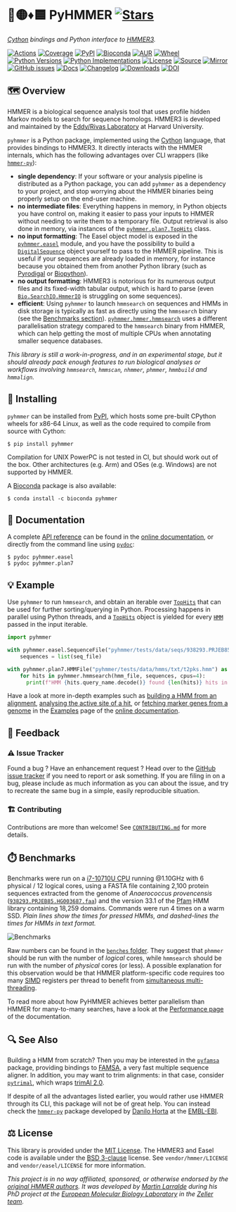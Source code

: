 # 🐍🟡♦️🟦 PyHMMER [![Stars](https://img.shields.io/github/stars/althonos/pyhmmer.svg?style=social&maxAge=3600&label=Star)](https://github.com/althonos/pyhmmer/stargazers)

*[Cython](https://cython.org/) bindings and Python interface to [HMMER3](http://hmmer.org/).*

[![Actions](https://img.shields.io/github/workflow/status/althonos/pyhmmer/Test/master?logo=github&style=flat-square&maxAge=300)](https://github.com/althonos/pyhmmer/actions)
[![Coverage](https://img.shields.io/codecov/c/gh/althonos/pyhmmer?logo=codecov&style=flat-square&maxAge=3600)](https://codecov.io/gh/althonos/pyhmmer/)
[![PyPI](https://img.shields.io/pypi/v/pyhmmer.svg?logo=pypi&style=flat-square&maxAge=3600)](https://pypi.org/project/pyhmmer)
[![Bioconda](https://img.shields.io/conda/vn/bioconda/pyhmmer?logo=anaconda&style=flat-square&maxAge=3600)](https://anaconda.org/bioconda/pyhmmer)
[![AUR](https://img.shields.io/aur/version/python-pyhmmer?logo=archlinux&style=flat-square&maxAge=3600)](https://aur.archlinux.org/packages/python-pyhmmer)
[![Wheel](https://img.shields.io/pypi/wheel/pyhmmer.svg?style=flat-square&maxAge=3600)](https://pypi.org/project/pyhmmer/#files)
[![Python Versions](https://img.shields.io/pypi/pyversions/pyhmmer.svg?logo=python&style=flat-square&maxAge=3600)](https://pypi.org/project/pyhmmer/#files)
[![Python Implementations](https://img.shields.io/pypi/implementation/pyhmmer.svg?logo=python&style=flat-square&maxAge=3600&label=impl)](https://pypi.org/project/pyhmmer/#files)
[![License](https://img.shields.io/badge/license-MIT-blue.svg?style=flat-square&maxAge=2678400)](https://choosealicense.com/licenses/mit/)
[![Source](https://img.shields.io/badge/source-GitHub-303030.svg?maxAge=2678400&style=flat-square)](https://github.com/althonos/pyhmmer/)
[![Mirror](https://img.shields.io/badge/mirror-EMBL-009f4d?style=flat-square&maxAge=2678400)](https://git.embl.de/larralde/pyhmmer/)
[![GitHub issues](https://img.shields.io/github/issues/althonos/pyhmmer.svg?style=flat-square&maxAge=600)](https://github.com/althonos/pyhmmer/issues)
[![Docs](https://img.shields.io/readthedocs/pyhmmer/latest?style=flat-square&maxAge=600)](https://pyhmmer.readthedocs.io)
[![Changelog](https://img.shields.io/badge/keep%20a-changelog-8A0707.svg?maxAge=2678400&style=flat-square)](https://github.com/althonos/pyhmmer/blob/master/CHANGELOG.md)
[![Downloads](https://img.shields.io/badge/dynamic/json?style=flat-square&color=303f9f&maxAge=86400&label=downloads&query=%24.total_downloads&url=https%3A%2F%2Fapi.pepy.tech%2Fapi%2Fprojects%2Fpyhmmer)](https://pepy.tech/project/pyhmmer)
[![DOI](https://img.shields.io/badge/doi-10.5281%2Fzenodo.4270012-purple?style=flat-square&maxAge=86400)](https://doi.org/10.5281/zenodo.4270012)


## 🗺️ Overview

HMMER is a biological sequence analysis tool that uses profile hidden Markov
models to search for sequence homologs. HMMER3 is developed and maintained by
the [Eddy/Rivas Laboratory](http://eddylab.org/) at Harvard University.

`pyhmmer` is a Python package, implemented using the [Cython](https://cython.org/)
language, that provides bindings to HMMER3. It directly interacts with the
HMMER internals, which has the following advantages over CLI wrappers
(like [`hmmer-py`](https://pypi.org/project/hmmer/)):

- **single dependency**: If your software or your analysis pipeline is
  distributed as a Python package, you can add `pyhmmer` as a dependency to
  your project, and stop worrying about the HMMER binaries being properly
  setup on the end-user machine.
- **no intermediate files**: Everything happens in memory, in Python objects
  you have control on, making it easier to pass your inputs to HMMER without
  needing to write them to a temporary file. Output retrieval is also done
  in memory, via instances of the
  [`pyhmmer.plan7.TopHits`](https://pyhmmer.readthedocs.io/en/stable/api/plan7.html#pyhmmer.plan7.TopHits)
  class.
- **no input formatting**: The Easel object model is exposed in the
  [`pyhmmer.easel`](https://pyhmmer.readthedocs.io/en/stable/api/easel.html)
  module, and you have the possibility to build a
  [`DigitalSequence`](https://pyhmmer.readthedocs.io/en/stable/api/easel.html#pyhmmer.easel.DigitalSequence)
  object yourself to pass to the HMMER pipeline. This is useful if your sequences are already
  loaded in memory, for instance because you obtained them from another
  Python library (such as [Pyrodigal](https://github.com/althonos/pyrodigal)
  or [Biopython](https://biopython.org/)).
- **no output formatting**: HMMER3 is notorious for its numerous output files
  and its fixed-width tabular output, which is hard to parse (even
  [`Bio.SearchIO.HmmerIO`](https://biopython.org/docs/dev/api/Bio.SearchIO.HmmerIO.html)
  is struggling on some sequences).
- **efficient**: Using `pyhmmer` to launch `hmmsearch` on sequences
  and HMMs in disk storage is typically as fast as directly using the
  `hmmsearch` binary (see the [Benchmarks section](#%EF%B8%8F-benchmarks)).
  [`pyhmmer.hmmer.hmmsearch`](https://pyhmmer.readthedocs.io/en/stable/api/hmmer.html#hmmsearch)
  uses a different parallelisation strategy compared to
  the `hmmsearch` binary from HMMER, which can help getting the most of
  multiple CPUs when annotating smaller sequence databases.

*This library is still a work-in-progress, and in an experimental stage,
but it should already pack enough features to run biological analyses or
workflows involving `hmmsearch`, `hmmscan`, `nhmmer`, `phmmer`, `hmmbuild`
and `hmmalign`.*


## 🔧 Installing

`pyhmmer` can be installed from [PyPI](https://pypi.org/project/pyhmmer/),
which hosts some pre-built CPython wheels for x86-64 Linux, as well as the
code required to compile from source with Cython:
```console
$ pip install pyhmmer
```

Compilation for UNIX PowerPC is not tested in CI, but should work out of the
box. Other architectures (e.g. Arm) and OSes (e.g. Windows) are not
supported by HMMER.

A [Bioconda](https://bioconda.github.io/) package is also available:
```console
$ conda install -c bioconda pyhmmer
```


## 📖 Documentation

A complete [API reference](https://pyhmmer.readthedocs.io/en/stable/api/) can
be found in the [online documentation](https://pyhmmer.readthedocs.io/), or
directly from the command line using
[`pydoc`](https://docs.python.org/3/library/pydoc.html):
```console
$ pydoc pyhmmer.easel
$ pydoc pyhmmer.plan7
```


## 💡 Example

Use `pyhmmer` to run `hmmsearch`, and obtain an iterable over
[`TopHits`] that can be used for further sorting/querying in Python.
Processing happens in parallel using Python threads, and a [`TopHits`]
object is yielded for every [`HMM`] passed in the input iterable.

[`HMM`]: https://pyhmmer.readthedocs.io/en/stable/api/plan7.html#pyhmmer.plan7.HMM
[`TopHits`]: https://pyhmmer.readthedocs.io/en/stable/api/plan7.html#pyhmmer.plan7.TopHits

```python
import pyhmmer

with pyhmmer.easel.SequenceFile("pyhmmer/tests/data/seqs/938293.PRJEB85.HG003687.faa", digital=True) as seq_file:
    sequences = list(seq_file)

with pyhmmer.plan7.HMMFile("pyhmmer/tests/data/hmms/txt/t2pks.hmm") as hmm_file:
    for hits in pyhmmer.hmmsearch(hmm_file, sequences, cpus=4):
      print(f"HMM {hits.query_name.decode()} found {len(hits)} hits in the target sequences")
```

Have a look at more in-depth examples such as [building a HMM from an alignment](https://pyhmmer.readthedocs.io/en/stable/examples/msa_to_hmm.html),
[analysing the active site of a hit](https://pyhmmer.readthedocs.io/en/stable/examples/active_site.html),
or [fetching marker genes from a genome](https://pyhmmer.readthedocs.io/en/stable/examples/fetchmgs.html)
in the [Examples](https://pyhmmer.readthedocs.io/en/stable/examples/index.html)
page of the [online documentation](https://pyhmmer.readthedocs.io/).


## 💭 Feedback

### ⚠️ Issue Tracker

Found a bug ? Have an enhancement request ? Head over to the [GitHub issue
tracker](https://github.com/althonos/pyhmmer/issues) if you need to report
or ask something. If you are filing in on a bug, please include as much
information as you can about the issue, and try to recreate the same bug
in a simple, easily reproducible situation.

### 🏗️ Contributing

Contributions are more than welcome! See [`CONTRIBUTING.md`](https://github.com/althonos/pyhmmer/blob/master/CONTRIBUTING.md) for more details.


## ⏱️ Benchmarks

Benchmarks were run on a [i7-10710U CPU](https://ark.intel.com/content/www/us/en/ark/products/196448/intel-core-i7-10710u-processor-12m-cache-up-to-4-70-ghz.html) running @1.10GHz with 6 physical / 12
logical cores, using a FASTA file containing 2,100 protein sequences extracted
from the genome of *Anaerococcus provencensis*
([`938293.PRJEB85.HG003687.faa`](https://github.com/althonos/pyhmmer/blob/master/tests/data/seqs/938293.PRJEB85.HG003687.faa))
and the version 33.1 of the [Pfam](https://pfam.xfam.org/) HMM library containing
18,259 domains. Commands were run 4 times on a warm SSD. *Plain lines show
the times for pressed HMMs, and dashed-lines the times for HMMs in text format.*

![Benchmarks](https://raw.github.com/althonos/pyhmmer/master/benches/v0.5.0/plot.svg)

Raw numbers can be found in the [`benches` folder](https://github.com/althonos/pyhmmer/blob/master/benches/).
They suggest that `phmmer` should be run with the number of *logical* cores,
while `hmmsearch` should be run with the number of *physical* cores (or less).
A possible explanation for this observation would be that HMMER
platform-specific code requires too many [SIMD](https://en.wikipedia.org/wiki/SIMD)
registers per thread to benefit from [simultaneous multi-threading](https://en.wikipedia.org/wiki/Simultaneous_multithreading).

To read more about how PyHMMER achieves better parallelism than HMMER for
many-to-many searches, have a look at the [Performance page](https://pyhmmer.readthedocs.io/en/stable/performance.html)
of the documentation.


## 🔍 See Also

Building a HMM from scratch? Then you may be interested in the [`pyfamsa`](https://pypi.org/project/pyfamsa/)
package, providing bindings to [FAMSA](https://github.com/refresh-bio/FAMSA),
a very fast multiple sequence aligner. In addition, you may want to trim alignments:
in that case, consider [`pytrimal`](https://pypi.org/project/pytrimal), which
wraps [trimAl 2.0](https://github.com/inab/trimal/tree/2.0_RC).

If despite of all the advantages listed earlier, you would rather use HMMER
through its CLI, this package will not be of great help. You can instead check
the [`hmmer-py`](https://github.com/EBI-Metagenomics/hmmer-py) package developed
by [Danilo Horta](https://github.com/horta) at the [EMBL-EBI](https://www.ebi.ac.uk).


## ⚖️ License

This library is provided under the [MIT License](https://choosealicense.com/licenses/mit/).
The HMMER3 and Easel code is available under the
[BSD 3-clause](https://choosealicense.com/licenses/bsd-3-clause/) license.
See `vendor/hmmer/LICENSE` and `vendor/easel/LICENSE` for more information.

*This project is in no way affiliated, sponsored, or otherwise endorsed by
the [original HMMER authors](http://hmmer.org/). It was developed by
[Martin Larralde](https://github.com/althonos/pyhmmer) during his PhD project
at the [European Molecular Biology Laboratory](https://www.embl.de/) in
the [Zeller team](https://github.com/zellerlab).*
